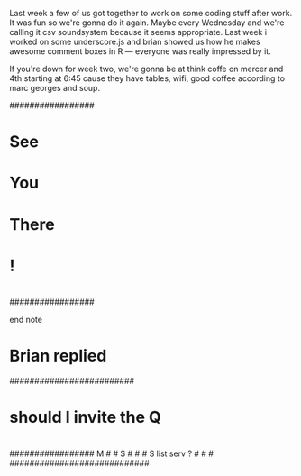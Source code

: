Last week a few of us got together to work on some coding stuff after work. It was fun so we're gonna do it again. Maybe every Wednesday and we're calling it csv soundsystem because it seems appropriate. Last week i worked on some underscore.js and brian showed us how he makes awesome comment boxes in R — everyone was really impressed by it.

If you're down for week two, we're gonna be at think coffe on mercer and 4th starting at 6:45 cause they have tables, wifi, good coffee according to marc georges and soup. 

#################
#               #
#      See      #
#      You      #
#     There     #
#       !       #
#               #
#################

end note

# Brian replied

#########################
#
#  should I invite the   Q
#
#################        M
                # 
                #        S
                #                          #
                #        S     list serv ? #
                #                          #
                ############################